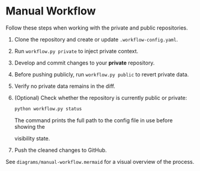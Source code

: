 # Manual Workflow

Follow these steps when working with the private and public repositories.

1. Clone the repository and create or update `.workflow-config.yaml`.
2. Run `workflow.py private` to inject private context.
3. Develop and commit changes to your **private** repository.
4. Before pushing publicly, run `workflow.py public` to revert private data.
5. Verify no private data remains in the diff.
6. (Optional) Check whether the repository is currently public or private:
   ```bash
   python workflow.py status
   ```
   The command prints the full path to the config file in use before showing the

   visibility state.
7. Push the cleaned changes to GitHub.

See `diagrams/manual-workflow.mermaid` for a visual overview of the process.
